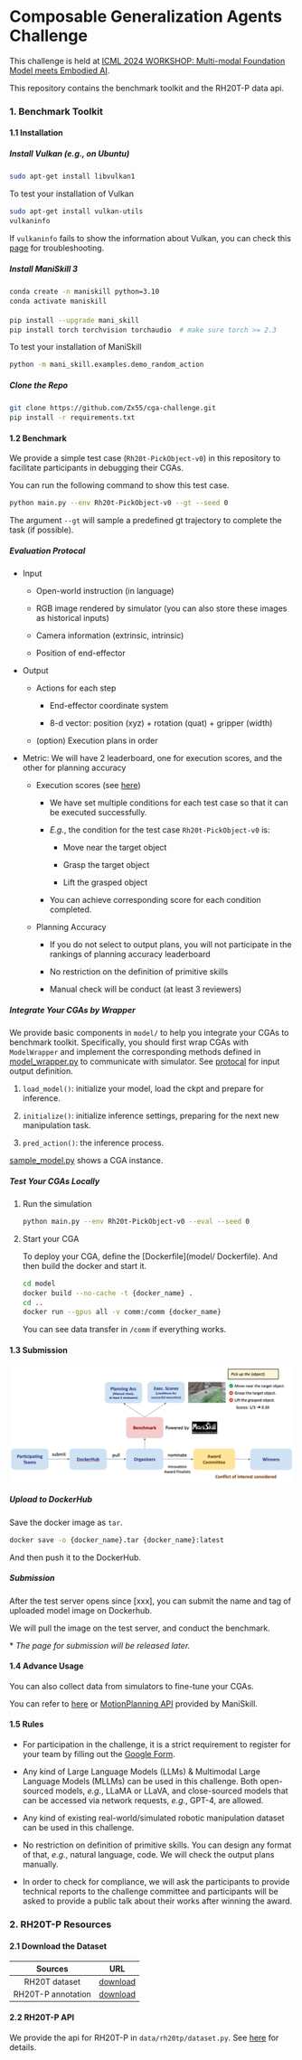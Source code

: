 # Composable Generalization Agents Challenge

This challenge is held at [ICML 2024 WORKSHOP: Multi-modal Foundation Model meets Embodied AI](https://icml-mfm-eai.github.io).

This repository contains the benchmark toolkit and the RH20T-P data api.

### 1. Benchmark Toolkit

#### 1.1 Installation

##### Install Vulkan (e.g., on Ubuntu)

```bash
sudo apt-get install libvulkan1
```

To test your installation of Vulkan

```bash
sudo apt-get install vulkan-utils
vulkaninfo
```

If `vulkaninfo` fails to show the information about Vulkan, you can check this [page](https://maniskill.readthedocs.io/en/latest/user_guide/getting_started/installation.html#troubleshooting) for troubleshooting.

##### Install ManiSkill 3

```bash
conda create -n maniskill python=3.10
conda activate maniskill

pip install --upgrade mani_skill
pip install torch torchvision torchaudio  # make sure torch >= 2.3
```

To test your installation of ManiSkill

```bash
python -m mani_skill.examples.demo_random_action
```

##### Clone the Repo

```bash
git clone https://github.com/Zx55/cga-challenge.git
pip install -r requirements.txt
```

#### 1.2 Benchmark

We provide a simple test case (`Rh20t-PickObject-v0`) in this repository to facilitate participants in debugging their CGAs.

You can run the following command to show this test case.

```bash
python main.py --env Rh20t-PickObject-v0 --gt --seed 0
```

The argument `--gt` will sample a predefined gt trajectory to complete the task (if possible).

##### Evaluation Protocal

* Input

    * Open-world instruction (in language)
    
    * RGB image rendered by simulator (you can also store these images as historical inputs)

    * Camera information (extrinsic, intrinsic)

    * Position of end-effector

* Output

    * Actions for each step 
        
        * End-effector coordinate system
        
        * 8-d vector: position (xyz) + rotation (quat) + gripper (width)

    * (option) Execution plans in order

* Metric: We will have 2 leaderboard, one for execution scores, and the other for planning accuracy

    * Execution scores (see [here](https://github.com/Zx55/cga-challenge/blob/main/rh20tp_envs/eval_tasks/pick_object.py#L124))
        
        * We have set multiple conditions for each test case so that it can be executed successfully.

        * *E.g.*, the condition for the test case `Rh20t-PickObject-v0` is:

            * Move near the target object

            * Grasp the target object

            * Lift the grasped object

        * You can achieve corresponding score for each condition completed.

    * Planning Accuracy

        * If you do not select to output plans, you will not participate in the rankings of planning accuracy leaderboard

        * No restriction on the definition of primitive skills

        * Manual check will be conduct (at least 3 reviewers)

##### Integrate Your CGAs by Wrapper

We provide basic components in `model/` to help you integrate your CGAs to benchmark toolkit. Specifically, you should first wrap CGAs with `ModelWrapper` and implement the corresponding methods defined in [model_wrapper.py](model/model_wrapper.py) to communicate with simulator. See [protocal](#evaluation-protocal) for input output definition.

1. `load_model()`: initialize your model, load the ckpt and prepare for inference.

2. `initialize()`: initialize inference settings, preparing for the next new manipulation task.

3. `pred_action()`: the inference process.

[sample_model.py](model/sample_model.py) shows a CGA instance. 

##### Test Your CGAs Locally

1. Run the simulation

    ```bash
    python main.py --env Rh20t-PickObject-v0 --eval --seed 0
    ```

2. Start your CGA

    To deploy your CGA, define the [Dockerfile](model/  Dockerfile). And then build the docker and start it.

    ```bash
    cd model
    docker build --no-cache -t {docker_name} .
    cd ..
    docker run --gpus all -v comm:/comm {docker_name}
    ```

    You can see data transfer in `/comm` if everything works.

#### 1.3 Submission

<div align="center"><img src="./assets/evaluation_process.jpg"/></div>

##### Upload to DockerHub

Save the docker image as `tar`.

```bash
docker save -o {docker_name}.tar {docker_name}:latest
```
And then push it to the DockerHub. 

##### Submission 

After the test server opens since [xxx], you can submit the name and tag of uploaded model image on Dockerhub.

We will pull the image on the test server, and conduct the benchmark.

\* *The page for submission will be released later.*

#### 1.4 Advance Usage

You can also collect data from simulators to fine-tune your CGAs.

You can refer to [here](https://github.com/Zx55/cga-challenge/blob/main/rh20tp_envs/eval_tasks/pick_object.py#L150) or [MotionPlanning API](https://maniskill.readthedocs.io/en/latest/user_guide/data_collection/motionplanning.html) provided by ManiSkill.

#### 1.5 Rules 

* For participation in the challenge, it is a strict requirement to register for your team by filling out the [Google Form](https://forms.gle/Tt4NHEZ3PDHESqij9).

* Any kind of Large Language Models (LLMs) & Multimodal Large Language Models (MLLMs) can be used in this challenge. Both open-sourced models, *e.g.*, LLaMA or LLaVA, and close-sourced models that can be accessed via network requests, *e.g.*, GPT-4, are allowed.

* Any kind of existing real-world/simulated robotic manipulation dataset can be used in this challenge.

* No restriction on definition of primitive skills. You can design any format of that, *e.g.*, natural language, code. We will check the output plans manually.

* In order to check for compliance, we will ask the participants to provide technical reports to the challenge committee and participants will be asked to provide a public talk about their works after winning the award.

### 2. RH20T-P Resources

#### 2.1 Download the Dataset

|Sources|URL|
|:---:|:---:|
|RH20T dataset|[download](https://rh20t.github.io/#download)|
|RH20T-P annotation|[download](https://drive.google.com/file/d/1ssNJikkaEYViz4yr-vIdQjmWoqiLWuwz/view?usp=sharing)|

#### 2.2 RH20T-P API

We provide the api for RH20T-P in `data/rh20tp/dataset.py`. See [here](data/rh20tp/README.md) for details.

